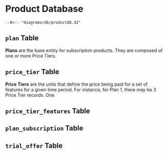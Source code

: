 # Product Database

```d2
--8<-- "diagrams/db/productdb.d2"
```

## `plan` Table

**Plans** are the base entity for subscription products.  They are composed of one or more Price Tiers.

## `price_tier` Table

**Price Tiers** are the units that define the price being paid for a set of features for a given time period.  For instance, for Plan 1, there may be 3 Price Tier records.  One 

## `price_tier_features` Table

## `plan_subscription` Table

## `trial_offer` Table
